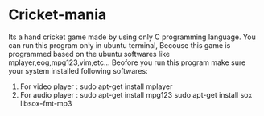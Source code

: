 # Cricket-mania
Its a hand cricket game made by using only C programming language.
You can run this program only in ubuntu terminal, Becouse this game is programmed based on the ubuntu softwares like mplayer,eog,mpg123,vim,etc...
Beofore you run this program make sure your system installed following softwares:

1. For video player :  sudo apt-get install mplayer
2. For audio player :  sudo apt-get install mpg123
                       sudo apt-get install sox libsox-fmt-mp3
